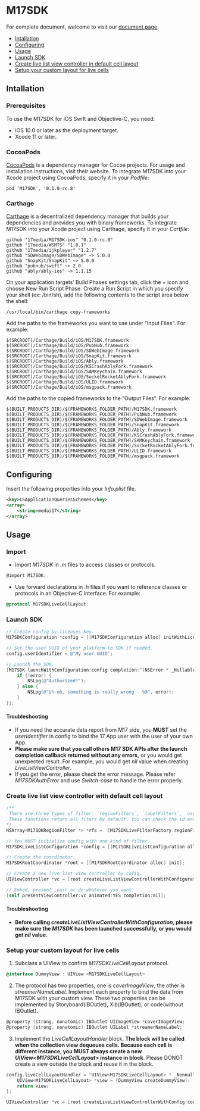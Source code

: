 # M17SDK

For complete document, welcome to visit our [document page](https://17media.github.io/M17SDK-ios/).

- [Intallation](#intallation)
- [Configuring](#configuring)
- [Usage](#usage)
- [Launch SDK](#launch-sdk)
- [Create live list view controller in default cell layout](#create-live-list-view-controller-with-default-cell-layout)
- [Setup your custom layout for live cells](#setup-your-custom-layout-for-live-cells)

## Intallation
### Prerequisites
To use the M17SDK for iOS Swift and Objective-C, you need:
- iOS 10.0 or later as the deployment target.
- Xcode 11 or later.

### CocoaPods
[CocoaPods](https://cocoapods.org/) is a dependency manager for Cocoa projects. For usage and installation instructions, visit their website. To integrate M17SDK into your Xcode project using CocoaPods, specify it in your _Podfile_:

    pod 'M17SDK', '0.1.0-rc.8'
    
### Carthage
[Carthage](https://github.com/Carthage/Carthage) is a decentralized dependency manager that builds your dependencies and provides you with binary frameworks. To integrate M17SDK into your Xcode project using Carthage, specify it in your _Cartfile_:

    
    github "17media/M17SDK-ios" "0.1.0-rc.8"
    github "17media/WSMTS" "1.0.1"
    github "17media/ijkplayer" "1.2.7"
    github "SDWebImage/SDWebImage" ~> 5.0.0
    github "SnapKit/SnapKit" ~> 5.0.0
    github "pubnub/swift" ~> 2.0
    github "ably/ably-ios" ~> 1.1.15
    
On your application targets’ Build Phases settings tab, click the + icon and choose New Run Script Phase. Create a Run Script in which you specify your shell (ex: /bin/sh), add the following contents to the script area below the shell:

    /usr/local/bin/carthage copy-frameworks

Add the paths to the frameworks you want to use under “Input Files". For example:

    $(SRCROOT)/Carthage/Build/iOS/M17SDK.framework
    $(SRCROOT)/Carthage/Build/iOS/PubNub.framework
    $(SRCROOT)/Carthage/Build/iOS/SDWebImage.framework
    $(SRCROOT)/Carthage/Build/iOS/SnapKit.framework
    $(SRCROOT)/Carthage/Build/iOS/Ably.framework
    $(SRCROOT)/Carthage/Build/iOS/KSCrashAblyFork.framework
    $(SRCROOT)/Carthage/Build/iOS/SAMKeychain.framework
    $(SRCROOT)/Carthage/Build/iOS/SocketRocketAblyFork.framework
    $(SRCROOT)/Carthage/Build/iOS/ULID.framework
    $(SRCROOT)/Carthage/Build/iOS/msgpack.framework

Add the paths to the copied frameworks to the “Output Files”. For example:

    $(BUILT_PRODUCTS_DIR)/$(FRAMEWORKS_FOLDER_PATH)/M17SDK.framework
    $(BUILT_PRODUCTS_DIR)/$(FRAMEWORKS_FOLDER_PATH)/PubNub.framework
    $(BUILT_PRODUCTS_DIR)/$(FRAMEWORKS_FOLDER_PATH)/SDWebImage.framework
    $(BUILT_PRODUCTS_DIR)/$(FRAMEWORKS_FOLDER_PATH)/SnapKit.framework
    $(BUILT_PRODUCTS_DIR)/$(FRAMEWORKS_FOLDER_PATH)/Ably.framework
    $(BUILT_PRODUCTS_DIR)/$(FRAMEWORKS_FOLDER_PATH)/KSCrashAblyFork.framework
    $(BUILT_PRODUCTS_DIR)/$(FRAMEWORKS_FOLDER_PATH)/SAMKeychain.framework
    $(BUILT_PRODUCTS_DIR)/$(FRAMEWORKS_FOLDER_PATH)/SocketRocketAblyFork.framework
    $(BUILT_PRODUCTS_DIR)/$(FRAMEWORKS_FOLDER_PATH)/ULID.framework
    $(BUILT_PRODUCTS_DIR)/$(FRAMEWORKS_FOLDER_PATH)/msgpack.framework

## Configuring
Insert the following properties into your _Info.plist_ file.

```xml
<key>LSApplicationQueriesSchemes</key>
<array>
    <string>medai17</string>
</array>
```

## Usage
### Import
- Import _M17SDK_ in _.m_ files to access classes or protocols.

```objective-c
@import M17SDK;
```

- Use forward declarations in _.h_ files if you want to reference classes or protocols in an Objective-C interface. For example:

```objective-c
@protocol M17SDKLiveCellLayout;
```

### Launch SDK

```objective-c
// Create config by licenses key.
M17SDKConfiguration *config = [[M17SDKConfiguration alloc] initWithLicenseKey:@"jYfYR8jmh5AQTlCciBv2"];

// Set the user UUID of your platform to SDK if needed.
config.userIdentifier = @"My user UUID";

// Launch the SDK.
[M17SDK launchWithConfiguration:config completion:^(NSError * _Nullable error) {
	if (!error) {
	    NSLog(@"Authorized!");
	} else {
	    NSLog(@"Uh-oh, something is really wrong - %@", error);
	}
}];
```

#### Troubleshooting
- If you need the accurate data report from M17 side, you **MUST** set the _userIdentifier_ in config to bind the 17 App user with the user of your own App.
- **Please make sure that you call others M17 SDK APIs after the launch completion callback returned without any errors,** or you would get unexpected result. For example, you would get _nil_ value when creating _LiveListViewController_.
- If you get the error, please check the error message. Please refer _M17SDKAuthError_ and use _Switch-case_ to handle the error properly.

### Create live list view controller with default cell layout

```objective-c
/**
 There are three types of filter. `regionFilters`, `labelFilters`, `userIdFilters`.
 These functions return all fiters by default. You can check the id and modify the array.
*/
NSArray<M17SDKRegionFilter *> *rfs =  [M17SDKLiveFilterFactory regionFilters];

// You MUST initialize config with one kind of filter.
M17SDKLiveListConfiguration *config = [[M17SDKLiveListConfiguration alloc] initWithRegions:rfs];;

// Create the coordinator.
M17SDKRootCoordinator *root = [[M17SDKRootCoordinator alloc] init];

// Create a new live list view controller by cofig.
UIViewController *vc = [root createLiveListViewControllerWithConfiguration:config];

// Embed, present ,push or do whatever you want.
[self presentViewController:vc animated:YES completion:nil];
```

#### Troubleshooting
- **Before calling _createLiveListViewControllerWithConfiguration_, please make sure the _M17SDK_ has been launched successfully, or you would get _nil_ value.**
    
### Setup your custom layout for live cells
1. Subclass a UIView to confirm _M17SDKLiveCellLayout_ protocol.

```objective-c
@interface DummyView : UIView <M17SDKLiveCellLayout>
```
    
2. The protocol has two properties, one is _coverImageView_, the other is _streamerNameLabel_. Implement each property to bind the data from M17SDK with your custom view. These two properties can be implemented by Storyboard(IBOutlet), Xib(IBOutlet), or code(without IBOutlet).

```objective-c
@property (strong, nonatomic) IBOutlet UIImageView *coverImageView;
@property (strong, nonatomic) IBOutlet UILabel *streamerNameLabel;
```
    
3. Implement the _LiveCellLayoutHandler_ block. **The block will be called when the collection view dequeues cells. Because each cell is different instance, you MUST always create a new _UIView\<M17SDKLiveCellLayout>_ instance in block**. Please DONOT create a view outside the block and reuse it in the block.
    
```objective-c
config.liveCellLayoutHandler = ^UIView<M17SDKLiveCellLayout> * _Nonnull{
	UIView<M17SDKLiveCellLayout> *view = [DummyView createDummyView];
	return view;
};

UIViewController *vc = [root createLiveListViewControllerWithConfig:config];
```
